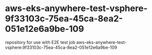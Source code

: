 # aws-eks-anywhere-test-vsphere-9f33103c-75ea-45ca-8ea2-051e12e6a9be-109
repository for use with E2E test job aws-eks-anywhere-test-vsphere:9f33103c-75ea-45ca-8ea2-051e12e6a9be-109
